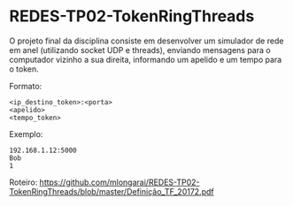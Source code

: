 # REDES-TP02-TokenRingThreads

O projeto final da disciplina consiste em desenvolver um simulador de rede em anel (utilizando socket UDP e threads), enviando mensagens para o computador vizinho a sua direita, informando um apelido e um tempo para o token.

Formato:
```
<ip_destino_token>:<porta>
<apelido>
<tempo_token>
```

Exemplo:
```
192.168.1.12:5000
Bob
1
```

Roteiro: https://github.com/mlongarai/REDES-TP02-TokenRingThreads/blob/master/Definição_TF_20172.pdf
